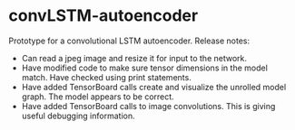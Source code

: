 # convLSTM-autoencoder
Prototype for a convolutional LSTM autoencoder.
Release notes:
- Can read a jpeg image and resize it for input to the network.
- Have modified code to make sure tensor dimensions in the model match. Have checked using print statements.
- Have added TensorBoard calls create and visualize the unrolled model graph. The model appears to be correct.
- Have added TensorBoard calls to image convolutions. This is giving useful debugging information.
   
